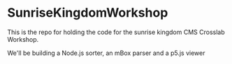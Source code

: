 # SunriseKingdomWorkshop

This is the repo for holding the code for the sunrise kingdom CMS Crosslab Workshop.

We'll be building a Node.js sorter, an mBox parser and a p5.js viewer
